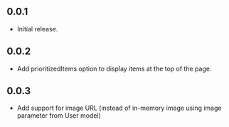 ## 0.0.1

* Initial release.

## 0.0.2

* Add prioritizedItems option to display items at the top of the page.

## 0.0.3

* Add support for image URL (instead of in-memory image using image parameter from User model)